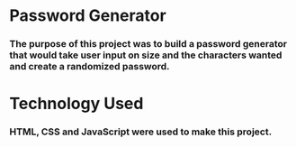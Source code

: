 # Password Generator 

### The purpose of this project was to build a password generator that would take user input on size and the characters wanted and create a randomized password. 

# Technology Used

### HTML, CSS and JavaScript were used to make this project. 
